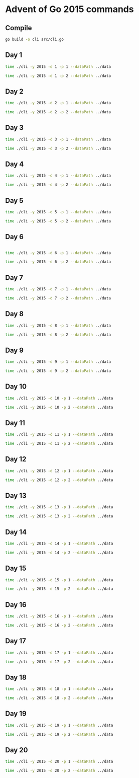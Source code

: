 # Advent of Go 2015 commands

## Compile
```sh
go build -o cli src/cli.go
```

## Day 1
```sh
time ./cli -y 2015 -d 1 -p 1 --dataPath ../data
```

```sh
time ./cli -y 2015 -d 1 -p 2 --dataPath ../data
```

## Day 2
```sh
time ./cli -y 2015 -d 2 -p 1 --dataPath ../data
```

```sh
time ./cli -y 2015 -d 2 -p 2 --dataPath ../data
```

## Day 3
```sh
time ./cli -y 2015 -d 3 -p 1 --dataPath ../data
```

```sh
time ./cli -y 2015 -d 3 -p 2 --dataPath ../data
```

## Day 4
```sh
time ./cli -y 2015 -d 4 -p 1 --dataPath ../data
```

```sh
time ./cli -y 2015 -d 4 -p 2 --dataPath ../data
```

## Day 5
```sh
time ./cli -y 2015 -d 5 -p 1 --dataPath ../data
```

```sh
time ./cli -y 2015 -d 5 -p 2 --dataPath ../data
```

## Day 6
```sh

time ./cli -y 2015 -d 6 -p 1 --dataPath ../data
```

```sh
time ./cli -y 2015 -d 6 -p 2 --dataPath ../data
```

## Day 7
```sh
time ./cli -y 2015 -d 7 -p 1 --dataPath ../data
```

```sh
time ./cli -y 2015 -d 7 -p 2 --dataPath ../data
```

## Day 8
```sh
time ./cli -y 2015 -d 8 -p 1 --dataPath ../data
```

```sh
time ./cli -y 2015 -d 8 -p 2 --dataPath ../data
```

## Day 9
```sh
time ./cli -y 2015 -d 9 -p 1 --dataPath ../data
```

```sh
time ./cli -y 2015 -d 9 -p 2 --dataPath ../data
```

## Day 10
```sh
time ./cli -y 2015 -d 10 -p 1 --dataPath ../data
```

```sh
time ./cli -y 2015 -d 10 -p 2 --dataPath ../data
```

## Day 11
```sh
time ./cli -y 2015 -d 11 -p 1 --dataPath ../data
```

```sh
time ./cli -y 2015 -d 11 -p 2 --dataPath ../data
```

## Day 12
```sh
time ./cli -y 2015 -d 12 -p 1 --dataPath ../data
```

```sh
time ./cli -y 2015 -d 12 -p 2 --dataPath ../data
```

## Day 13
```sh
time ./cli -y 2015 -d 13 -p 1 --dataPath ../data
```

```sh
time ./cli -y 2015 -d 13 -p 2 --dataPath ../data
```

## Day 14
```sh
time ./cli -y 2015 -d 14 -p 1 --dataPath ../data
```

```sh
time ./cli -y 2015 -d 14 -p 2 --dataPath ../data
```

## Day 15
```sh
time ./cli -y 2015 -d 15 -p 1 --dataPath ../data
```

```sh
time ./cli -y 2015 -d 15 -p 2 --dataPath ../data
```

## Day 16
```sh
time ./cli -y 2015 -d 16 -p 1 --dataPath ../data
```

```sh
time ./cli -y 2015 -d 16 -p 2 --dataPath ../data
```

## Day 17
```sh
time ./cli -y 2015 -d 17 -p 1 --dataPath ../data
```

```sh
time ./cli -y 2015 -d 17 -p 2 --dataPath ../data
```

## Day 18
```sh
time ./cli -y 2015 -d 18 -p 1 --dataPath ../data
```

```sh
time ./cli -y 2015 -d 18 -p 2 --dataPath ../data
```

## Day 19
```sh
time ./cli -y 2015 -d 19 -p 1 --dataPath ../data
```

```sh
time ./cli -y 2015 -d 19 -p 2 --dataPath ../data
```

## Day 20
```sh
time ./cli -y 2015 -d 20 -p 1 --dataPath ../data
```

```sh
time ./cli -y 2015 -d 20 -p 2 --dataPath ../data
```

